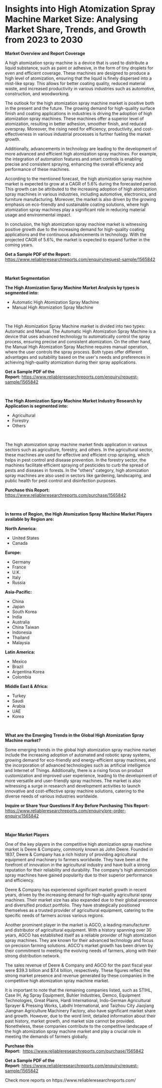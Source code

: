 <p><h1>Insights into High Atomization Spray Machine Market Size: Analysing Market Share, Trends, and Growth from 2023 to 2030</h1></p><p><strong>Market Overview and Report Coverage</strong></p>
<p><p>A high atomization spray machine is a device that is used to distribute a liquid substance, such as paint or adhesive, in the form of tiny droplets for even and efficient coverage. These machines are designed to produce a high level of atomization, ensuring that the liquid is finely dispersed into a mist-like spray. This allows for better coating quality, reduced material waste, and increased productivity in various industries such as automotive, construction, and woodworking.</p><p>The outlook for the high atomization spray machine market is positive both in the present and the future. The growing demand for high-quality surface finish and coating applications in industries is driving the adoption of high atomization spray machines. These machines offer a superior level of atomization, resulting in better adhesion, smoother finish, and reduced overspray. Moreover, the rising need for efficiency, productivity, and cost-effectiveness in various industrial processes is further fueling the market growth.</p><p>Additionally, advancements in technology are leading to the development of more advanced and efficient high atomization spray machines. For example, the integration of automation features and smart controls is enabling precise and consistent spraying, enhancing the overall efficiency and performance of these machines.</p><p>According to the mentioned forecast, the high atomization spray machine market is expected to grow at a CAGR of 5.6% during the forecasted period. This growth can be attributed to the increasing adoption of high atomization spray machines in various industries, including automotive, electronics, and furniture manufacturing. Moreover, the market is also driven by the growing emphasis on eco-friendly and sustainable coating solutions, where high atomization spray machines play a significant role in reducing material usage and environmental impact.</p><p>In conclusion, the high atomization spray machine market is witnessing positive growth due to the increasing demand for high-quality coating applications and the continuous advancements in technology. With the projected CAGR of 5.6%, the market is expected to expand further in the coming years.</p></p>
<p><strong>Get a Sample PDF of the Report:</strong> <a href="https://www.reliableresearchreports.com/enquiry/request-sample/1565842">https://www.reliableresearchreports.com/enquiry/request-sample/1565842</a></p>
<p>&nbsp;</p>
<p><strong>Market Segmentation</strong></p>
<p><strong>The High Atomization Spray Machine Market Analysis by types is segmented into:</strong></p>
<p><ul><li>Automatic High Atomization Spray Machine</li><li>Manual High Atomization Spray Machine</li></ul></p>
<p>&nbsp;</p>
<p><p>The High Atomization Spray Machine market is divided into two types: Automatic and Manual. The Automatic High Atomization Spray Machine is a device that uses advanced technology to automatically control the spray process, ensuring precise and consistent atomization. On the other hand, the Manual High Atomization Spray Machine requires manual operation, where the user controls the spray process. Both types offer different advantages and suitability based on the user's needs and preferences in achieving high-quality atomization during their spray applications.</p></p>
<p><strong>Get a Sample PDF of the Report:</strong>&nbsp;<a href="https://www.reliableresearchreports.com/enquiry/request-sample/1565842">https://www.reliableresearchreports.com/enquiry/request-sample/1565842</a></p>
<p>&nbsp;</p>
<p><strong>The High Atomization Spray Machine Market Industry Research by Application is segmented into:</strong></p>
<p><ul><li>Agricultural</li><li>Forestry</li><li>Others</li></ul></p>
<p>&nbsp;</p>
<p><p>The high atomization spray machine market finds application in various sectors such as agriculture, forestry, and others. In the agricultural sector, these machines are used for effective and efficient crop spraying, which helps in pest control and disease prevention. In the forestry sector, the machines facilitate efficient spraying of pesticides to curb the spread of pests and diseases in forests. In the "others" category, high atomization spray machines are also used in sectors like gardening, landscaping, and public health for pest control and disinfection purposes.</p></p>
<p><strong>Purchase this Report:</strong>&nbsp; <a href="https://www.reliableresearchreports.com/purchase/1565842">https://www.reliableresearchreports.com/purchase/1565842</a></p>
<p>&nbsp;</p>
<p><strong>In terms of Region, the High Atomization Spray Machine Market Players available by Region are:</strong></p>
<p>
    <p> <strong> North America: </strong>
        <ul>
            <li>United States</li>
            <li>Canada</li>
        </ul>
        </p> 
    <p> <strong> Europe: </strong>
        <ul>
            <li>Germany</li>
            <li>France</li>
            <li>U.K.</li>
            <li>Italy</li>
            <li>Russia</li>
        </ul>
        </p> 
    <p> <strong> Asia-Pacific: </strong>
        <ul>
            <li>China</li>
            <li>Japan</li>
            <li>South Korea</li>
            <li>India</li>
            <li>Australia</li>
            <li>China Taiwan</li>
            <li>Indonesia</li>
            <li>Thailand</li>
            <li>Malaysia</li>
        </ul>
        </p> 
    <p> <strong> Latin America: </strong>
        <ul>
            <li>Mexico</li>
            <li>Brazil</li>
            <li>Argentina Korea</li>
            <li>Colombia</li>
        </ul>
        </p> 
    <p> <strong> Middle East & Africa: </strong>
        <ul>
            <li>Turkey</li>
            <li>Saudi</li>
            <li>Arabia</li>
            <li>UAE</li>
            <li>Korea</li>
        </ul>
    </p>
    </p>
<p>&nbsp;</p>
<p><strong>What are the Emerging Trends in the Global High Atomization Spray Machine market?</strong></p>
<p><p>Some emerging trends in the global high atomization spray machine market include the increasing adoption of automated and robotic spray systems, growing demand for eco-friendly and energy-efficient spray machines, and the incorporation of advanced technologies such as artificial intelligence and Internet of Things. Additionally, there is a rising focus on product customization and improved user experience, leading to the development of more versatile and user-friendly spray machines. The market is also witnessing a surge in research and development activities to launch innovative and cost-effective spray machine solutions, catering to the diverse needs of various industries worldwide.</p></p>
<p><strong>Inquire or Share Your Questions If Any Before Purchasing This Report</strong>- <a href="https://www.reliableresearchreports.com/enquiry/pre-order-enquiry/1565842">https://www.reliableresearchreports.com/enquiry/pre-order-enquiry/1565842</a></p>
<p>&nbsp;</p>
<p><strong>Major Market Players</strong></p>
<p><p>One of the key players in the competitive high atomization spray machine market is Deere & Company, commonly known as John Deere. Founded in 1837, Deere & Company has a rich history of providing agricultural equipment and machinery to farmers worldwide. They have been at the forefront of innovation in the agricultural industry and have built a strong reputation for their reliability and durability. The company's high atomization spray machines have gained popularity due to their superior performance and efficiency.</p><p>Deere & Company has experienced significant market growth in recent years, driven by the increasing demand for high-quality agricultural spray machines. Their market size has also expanded due to their global presence and diversified product portfolio. They have strategically positioned themselves as a trusted provider of agricultural equipment, catering to the specific needs of farmers across various regions.</p><p>Another prominent player in the market is AGCO, a leading manufacturer and distributor of agricultural equipment. With a history spanning over 30 years, AGCO has established itself as a reliable provider of high atomization spray machines. They are known for their advanced technology and focus on precision farming solutions. AGCO's market growth has been driven by their commitment to meeting the evolving needs of farmers, along with their strong distribution network.</p><p>The sales revenue of Deere & Company and AGCO for the past fiscal year were $39.3 billion and $7.4 billion, respectively. These figures reflect the strong market presence and revenue generated by these companies in the competitive high atomization spray machine market.</p><p>It is important to note that the remaining companies listed, such as STIHL, Case IH, Ag Spray Equipment, Buhler Industries, Demco, Equipment Technologies, Great Plains, Hardi International, Indo-German Agricultural Sprayer & Pressing Works, Labdhi International, and Taizhou City Jiaojiang Jiangnan Agriculture Machinery Factory, also have significant market share and growth. However, due to the word limit, detailed information about their past history, market growth, and market size cannot be provided. Nonetheless, these companies contribute to the competitive landscape of the high atomization spray machine market and play a crucial role in meeting the demands of farmers globally.</p></p>
<p><strong>Purchase this Report:</strong>&nbsp;&nbsp;<a href="https://www.reliableresearchreports.com/purchase/1565842">https://www.reliableresearchreports.com/purchase/1565842</a></p>
<p></p>
<p><strong>Get a Sample PDF of the Report:</strong>&nbsp;<a href="https://www.reliableresearchreports.com/enquiry/request-sample/1565842">https://www.reliableresearchreports.com/enquiry/request-sample/1565842</a></p>
<p>Check more reports on https://www.reliableresearchreports.com/</p>